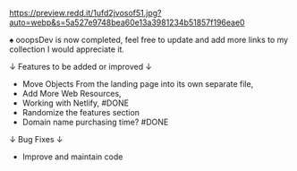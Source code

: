 https://preview.redd.it/1ufd2jvosof51.jpg?auto=webp&s=5a527e9748bea60e13a3981234b51857f196eae0

♠ ooopsDev is now completed, feel free to update and add more links to my collection I would appreciate it.

↓ Features to be added or improved ↓

- Move Objects From the landing page into its own separate file,
- Add More Web Resources,
- Working with Netlify, #DONE
- Randomize the features section
- Domain name purchasing time? #DONE

↓ Bug Fixes ↓

- Improve and maintain code
